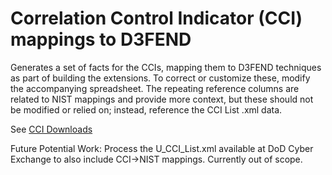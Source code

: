 # Correlation Control Indicator (CCI) mappings to D3FEND

Generates a set of facts for the CCIs, mapping them to D3FEND
techniques as part of building the extensions. To correct or customize
these, modify the accompanying spreadsheet.  The repeating reference
columns are related to NIST mappings and provide more context, but
these should not be modified or relied on; instead, reference the CCI
List .xml data.

See [CCI Downloads](https://public.cyber.mil/stigs/cci/)

Future Potential Work: Process the U_CCI_List.xml available at DoD
Cyber Exchange to also include CCI->NIST mappings. Currently out of
scope.
